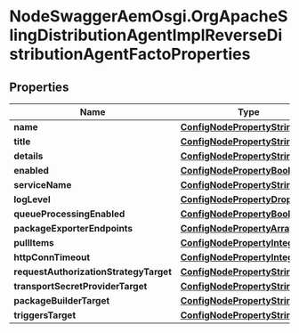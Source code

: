 # NodeSwaggerAemOsgi.OrgApacheSlingDistributionAgentImplReverseDistributionAgentFactoProperties

## Properties

Name | Type | Description | Notes
------------ | ------------- | ------------- | -------------
**name** | [**ConfigNodePropertyString**](ConfigNodePropertyString.md) |  | [optional] 
**title** | [**ConfigNodePropertyString**](ConfigNodePropertyString.md) |  | [optional] 
**details** | [**ConfigNodePropertyString**](ConfigNodePropertyString.md) |  | [optional] 
**enabled** | [**ConfigNodePropertyBoolean**](ConfigNodePropertyBoolean.md) |  | [optional] 
**serviceName** | [**ConfigNodePropertyString**](ConfigNodePropertyString.md) |  | [optional] 
**logLevel** | [**ConfigNodePropertyDropDown**](ConfigNodePropertyDropDown.md) |  | [optional] 
**queueProcessingEnabled** | [**ConfigNodePropertyBoolean**](ConfigNodePropertyBoolean.md) |  | [optional] 
**packageExporterEndpoints** | [**ConfigNodePropertyArray**](ConfigNodePropertyArray.md) |  | [optional] 
**pullItems** | [**ConfigNodePropertyInteger**](ConfigNodePropertyInteger.md) |  | [optional] 
**httpConnTimeout** | [**ConfigNodePropertyInteger**](ConfigNodePropertyInteger.md) |  | [optional] 
**requestAuthorizationStrategyTarget** | [**ConfigNodePropertyString**](ConfigNodePropertyString.md) |  | [optional] 
**transportSecretProviderTarget** | [**ConfigNodePropertyString**](ConfigNodePropertyString.md) |  | [optional] 
**packageBuilderTarget** | [**ConfigNodePropertyString**](ConfigNodePropertyString.md) |  | [optional] 
**triggersTarget** | [**ConfigNodePropertyString**](ConfigNodePropertyString.md) |  | [optional] 


